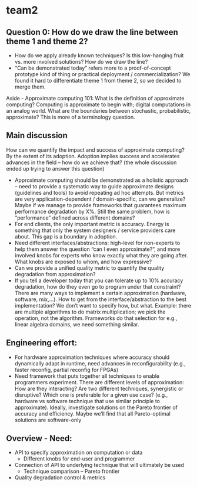 # team2

## Question 0: How do we draw the line between theme 1 and theme 2?
* How do we apply already known techniques? Is this low-hanging fruit vs. more involved solutions? How do we draw the line?
* “Can be demonstrated today” refers more to a proof-of-concept prototype kind of thing or practical deployment / commercialization?
We found it hard to differentiate theme 1 from theme 2, so we decided to merge them.

Aside - Approximate computing 101: What is the definition of approximate computing? Computing is approximate to begin with; digital computations in an analog world. What are the boundaries between stochastic, probabilistic, approximate? This is more of a terminology question.

## Main discussion
How can we quantify the impact and success of approximate computing? By the extent of its adoption. Adoption implies success and accelerates advances in the field – how do we achieve that? (the whole discussion ended up trying to answer this question)
* Approximate computing should be demonstrated as a holistic approach – need to provide a systematic way to guide approximate designs (guidelines and tools) to avoid repeating ad hoc attempts. But metrics are very application-dependent / domain-specific, can we generalize? Maybe if we manage to provide frameworks that guarantees maximum performance degradation by X%. Still the same problem, how is “performance” defined across different domains? 
* For end clients, the only important metric is accuracy. Energy is something that only the system designers / service providers care about. This gap is a boundary in adoption.
* Need different interfaces/abstractions: high-level for non-experts to help them answer the question “can I even approximate?”, and more involved knobs for experts who know exactly what they are going after. What knobs are exposed to whom, and how expressive?
* Can we provide a unified quality metric to quantify the quality degradation from approximation?
* If you tell a developer today that you can tolerate up to 10% accuracy degradation, how do they even go to program under that constraint?
There are many ways to implement a certain approximation (hardware, software, mix,…). How to get from the interface/abstraction to the best implementation? We don’t want to specify how, but what. Example: there are multiple algorithms to do matrix multiplication; we pick the operation, not the algorithm. Frameworks do that selection for e.g., linear algebra domains, we need something similar.

## Engineering effort:
* For hardware approximation techniques where accuracy should dynamically adapt in runtime, need advances in reconfigurability (e.g., faster reconfig, partial reconfig for FPGAs)
* Need framework that puts together all techniques to enable programmers experiment. There are different levels of approximation: How are they interacting? Are two different techniques, synergistic or disruptive? Which one is preferable for a given use case? (e.g., hardware vs software technique that use similar principle to approximate). Ideally, investigate solutions on the Pareto frontier of accuracy and efficiency. Maybe we’ll find that all Pareto-optimal solutions are software-only 

## Overview - Need:
* API to specify approximation on computation or data
  * Different knobs for end-user and programmer
* Connection of API to underlying technique that will ultimately be used
  * Technique comparison – Pareto frontier
* Quality degradation control & metrics
